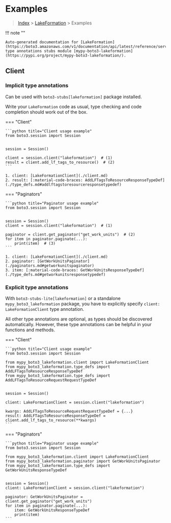 # Examples

> [Index](../README.md) > [LakeFormation](./README.md) > Examples

!!! note ""

    Auto-generated documentation for [LakeFormation](https://boto3.amazonaws.com/v1/documentation/api/latest/reference/services/lakeformation.html#LakeFormation)
    type annotations stubs module [mypy-boto3-lakeformation](https://pypi.org/project/mypy-boto3-lakeformation/).

## Client

### Implicit type annotations

Can be used with `boto3-stubs[lakeformation]` package installed.

Write your `LakeFormation` code as usual,
type checking and code completion should work out of the box.


=== "Client"

    ```python title="Client usage example"
    from boto3.session import Session


    session = Session()

    client = session.client("lakeformation")  # (1)
    result = client.add_lf_tags_to_resource()  # (2)
    ```

    1. client: [LakeFormationClient](./client.md)
    2. result: [:material-code-braces: AddLFTagsToResourceResponseTypeDef](./type_defs.md#addlftagstoresourceresponsetypedef) 



=== "Paginators"

    ```python title="Paginator usage example"
    from boto3.session import Session


    session = Session()
    client = session.client("lakeformation")  # (1)

    paginator = client.get_paginator("get_work_units")  # (2)
    for item in paginator.paginate(...):
        print(item)  # (3)
    ```

    1. client: [LakeFormationClient](./client.md)
    2. paginator: [GetWorkUnitsPaginator](./paginators.md#getworkunitspaginator)
    3. item: [:material-code-braces: GetWorkUnitsResponseTypeDef](./type_defs.md#getworkunitsresponsetypedef) 




### Explicit type annotations

With `boto3-stubs-lite[lakeformation]`
or a standalone `mypy_boto3_lakeformation` package, you have to explicitly specify `client: LakeFormationClient` type annotation.

All other type annotations are optional, as types should be discovered automatically.
However, these type annotations can be helpful in your functions and methods.


=== "Client"

    ```python title="Client usage example"
    from boto3.session import Session

    from mypy_boto3_lakeformation.client import LakeFormationClient
    from mypy_boto3_lakeformation.type_defs import AddLFTagsToResourceResponseTypeDef
    from mypy_boto3_lakeformation.type_defs import AddLFTagsToResourceRequestRequestTypeDef


    session = Session()

    client: LakeFormationClient = session.client("lakeformation")

    kwargs: AddLFTagsToResourceRequestRequestTypeDef = {...}
    result: AddLFTagsToResourceResponseTypeDef = client.add_lf_tags_to_resource(**kwargs)
    ```



=== "Paginators"

    ```python title="Paginator usage example"
    from boto3.session import Session

    from mypy_boto3_lakeformation.client import LakeFormationClient
    from mypy_boto3_lakeformation.paginator import GetWorkUnitsPaginator
    from mypy_boto3_lakeformation.type_defs import GetWorkUnitsResponseTypeDef


    session = Session()
    client: LakeFormationClient = session.client("lakeformation")

    paginator: GetWorkUnitsPaginator = client.get_paginator("get_work_units")
    for item in paginator.paginate(...):
        item: GetWorkUnitsResponseTypeDef
        print(item)
    ```




